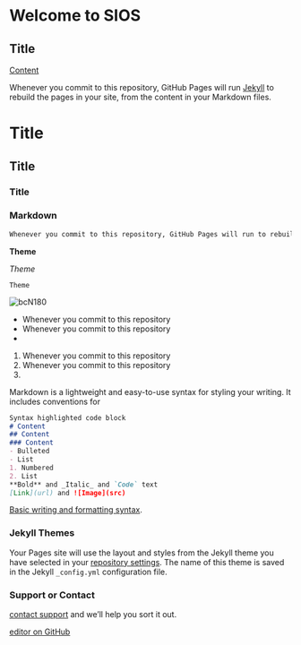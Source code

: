 # Welcome to SIOS
## Title
[Content](https://apps.apple.com/ua/app/журнал-тренера/id1415326996?l=ru)

Whenever you commit to this repository, GitHub Pages will run [Jekyll](https://jekyllrb.com/) to rebuild the pages in your site, from the content in your Markdown files.

# Title
## Title
### Title

### Markdown
```markdown
Whenever you commit to this repository, GitHub Pages will run to rebuild the pages in your site, from the content in your Markdown files.
```

**Theme**

_Theme_

`Theme`

![bcN180](https://user-images.githubusercontent.com/57872188/144675846-bc3177ad-d31c-422a-a1eb-b5c9e443c280.jpg)


- Whenever you commit to this repository
- Whenever you commit to this repository
- 
1. Whenever you commit to this repository
2. Whenever you commit to this repository
3. 

Markdown is a lightweight and easy-to-use syntax for styling your writing. It includes conventions for

```markdown
Syntax highlighted code block
# Content
## Content
### Content
- Bulleted
- List
1. Numbered
2. List
**Bold** and _Italic_ and `Code` text
[Link](url) and ![Image](src)
```

[Basic writing and formatting syntax](https://docs.github.com/en/github/writing-on-github/getting-started-with-writing-and-formatting-on-github/basic-writing-and-formatting-syntax).

### Jekyll Themes

Your Pages site will use the layout and styles from the Jekyll theme you have selected in your [repository settings](https://github.com/ViacheslavRomanenko/SIOS/settings/pages). The name of this theme is saved in the Jekyll `_config.yml` configuration file.

### Support or Contact

[contact support](https://support.github.com/contact) and we’ll help you sort it out.

[editor on GitHub](https://github.com/ViacheslavRomanenko/SIOS/edit/gh-pages/index.md)
